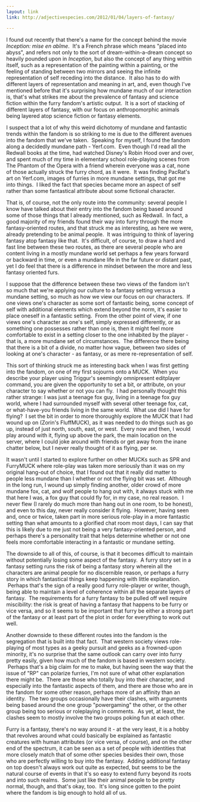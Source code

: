 ```yaml
---
layout: link
link: http://adjectivespecies.com/2012/01/04/layers-of-fantasy/

---
```


I found out recently that there's a name for the concept behind the movie
*Inception: mise en abîme*.  It's a French phrase which means "placed
into abyss", and refers not only to the sort of dream-within-a-dream concept so
heavily pounded upon in *Inception*, but also the concept of any thing
within itself, such as a representation of the painting within a painting, or
the feeling of standing between two mirrors and seeing the infinite
representation of self receding into the distance.  It also has to do with
different layers of representation and meaning in art, and, even though I've
mentioned before that it's surprising how mundane much of our interaction is,
that's what strikes me about the prevalence of fantasy and science fiction
within the furry fandom's artistic output.  It is a sort of stacking of
different layers of fantasy, with our focus on anthropomorphic animals being
layered atop science fiction or fantasy elements.<!--more-->

I suspect that a lot of why this weird dichotomy of mundane and fantastic
trends within the fandom is so striking to me is due to the different avenues
into the fandom that we've taken.  Speaking for myself, I found the fandom
along a decidedly mundane path - Yerf.com.  Even though I'd read all the
Redwall books at the time, had watched Disney's Robin Hood over and over, and
spent much of my time in elementary school role-playing scenes from The Phantom
of the Opera with a friend wherein everyone was a cat, none of those actually
struck the furry chord, as it were.  It was finding PacRat's art on Yerf.com,
images of furries in more mundane settings, that got me into things.  I liked
the fact that species became more an aspect of self rather than some
fantastical attribute about some fictional character.

That is, of course, not the only route into the community: several people I
know have talked about their entry into the fandom being based around some of
those things that I already mentioned, such as Redwall.  In fact, a good
majority of my friends found their way into furry through the more
fantasy-oriented routes, and that struck me as interesting, as here we were,
already pretending to be animal people.  It was intriguing to think of layering
fantasy atop fantasy like that.  It's difficult, of course, to draw a hard and
fast line between these two routes, as there are several people who are content
living in a mostly mundane world set perhaps a few years forward or backward in
time, or even a mundane life in the far future or distant past, yet I do feel
that there is a difference in mindset between the more and less fantasy
oriented furs.

I suppose that the difference between these two views of the fandom isn't so
much that we're applying our culture to a fantasy setting versus a mundane
setting, so much as how we view our focus on our characters.  If one views
one's character as some sort of fantastic being, some concept of self with
additional elements which extend beyond the norm, it's easier to place oneself
in a fantastic setting.  From the other point of view, if one views one's
character as one's self, simply expressed differently, or as something one
possesses rather than one is, then it might feel more comfortable to exist in a
setting closer to the one inhabited by the player - that is, a more mundane set
of circumstances.  The difference there being that there is a bit of a divide,
no matter how vague, between two sides of looking at one's character - as
fantasy, or as mere re-representation of self.

This sort of thinking struck me as interesting back when I was first getting
into the fandom, on one of my first sojourns onto a MUCK.  When you describe
your player using Triggur's seemingly omnipresent editplayer command, you are
given the opportunity to set a bit, or attribute, on your character to say
whether or not you can fly.  I had personally thought this rather strange: I
was just a teenage fox guy, living in a teenage fox guy world, where I had
surrounded myself with several other teenage fox, cat, or what-have-you friends
living in the same world.  What use did I have for flying?  I set the bit in
order to more thoroughly explore the MUCK that I had wound up on (Zorin's
FluffMUCK), as it was needed to do things such as go up, instead of just north,
south, east, or west.  Every now and then, I would play around with it, flying
up above the park, the main location on the server, where I could joke around
with friends or get away from the inane chatter below, but I never really
thought of it as flying, per se.

It wasn't until I started to explore further on other MUCKs such as SPR and
FurryMUCK where role-play was taken more seriously than it was on my original
hang-out of choice, that I found out that it really did matter to people less
mundane than I whether or not the flying bit was set.  Although in the long
run, I wound up simply finding another, older crowd of more mundane fox, cat,
and wolf people to hang out with, it always stuck with me that here I was, a
fox guy that could fly for, in my case, no real reason.  I never flew (I rarely
do much more than hang out in one room, to be honest), and even to this day,
never really consider it flying.  However, having seen and, once or twice,
taken part in more serious role-play in a more fantastic setting than what
amounts to a glorified chat room most days, I can say that this is likely due
to me just not being a very fantasy-oriented person, and perhaps there's a
personality trait that helps determine whether or not one feels more
comfortable interacting in a fantastic or mundane setting.

The downside to all of this, of course, is that it becomes difficult to
maintain without potentially losing some aspect of the fantasy.  A furry story
set in a fantasy setting runs the risk of being a fantasy story wherein all the
characters are animal people for no discernible reason, or perhaps a furry
story in which fantastical things keep happening with little explanation.
 Perhaps that's the sign of a really good furry role-player or writer, though,
being able to maintain a level of coherence within all the separate layers of
fantasy.  The requirements for a furry fantasy to be pulled off well require
miscibility: the risk is great of having a fantasy that happens to be furry or
vice versa, and so it seems to be important that furry be either a strong part
of the fantasy or at least part of the plot in order for everything to work out
well.

Another downside to these different routes into the fandom is the segregation
that is built into that fact.  That western society views role-playing of most
types as a geeky pursuit and geeks as a frowned-upon minority, it's no surprise
that the same outlook can carry over into furry pretty easily, given how much
of the fandom is based in western society.  Perhaps that's a big claim for me
to make, but having seen the way that the issue of "RP" can polarize furries,
I'm not sure of what other explanation there might be.  There are those who
totally buy into their character, and especially into the fantastic aspects of
them, and there are those who are in the fandom for some other reason, perhaps
more of an affinity than an identity.  The two groups occasionally have their
clashes, with arguments being based around the one group "powergaming" the
other, or the other group being too serious or roleplaying in comments.  As
yet, at least, the clashes seem to mostly involve the two groups poking fun at
each other.

Furry is a fantasy, there's no way around it - at the very least, it is a hobby
that revolves around what could basically be explained as fantastic creatures
with human attributes (or vice versa, of course), and on the other end of the
spectrum, it can be seen as a set of people with identities that more closely
match that of some other species besides their own, those who are perfectly
willing to buy into the fantasy.  Adding additional fantasy on top doesn't
always work out quite as expected, but seems to be the natural course of events
in that it's so easy to extend furry beyond its roots and into such realms.
 Some just like their animal people to be pretty normal, though, and that's
okay, too.  It's long since gotten to the point where the fandom is big enough
to hold all of us.
